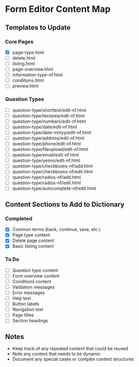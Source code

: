 # Form Editor Content Map

## Templates to Update

### Core Pages

- [x] page-type.html
- [ ] delete.html
- [ ] listing.html
- [ ] page-overview.html
- [ ] information-type-nf.html
- [ ] conditions.html
- [ ] preview.html

### Question Types

- [ ] question-type/shorttext/edit-nf.html
- [ ] question-type/textarea/edit-nf.html
- [ ] question-type/numbers/edit-nf.html
- [ ] question-type/date/edit-nf.html
- [ ] question-type/date-mmyy/edit-nf.html
- [ ] question-type/address/edit-nf.html
- [ ] question-type/phone/edit-nf.html
- [ ] question-type/fileupload/edit-nf.html
- [ ] question-type/email/edit-nf.html
- [ ] question-type/yesno/edit-nf.html
- [ ] question-type/checkboxes-nf/add.html
- [ ] question-type/checkboxes-nf/edit.html
- [ ] question-type/radios-nf/add.html
- [ ] question-type/radios-nf/edit.html
- [ ] question-type/autocomplete-nf/edit.html

## Content Sections to Add to Dictionary

### Completed

- [x] Common terms (back, continue, save, etc.)
- [x] Page type content
- [x] Delete page content
- [x] Basic listing content

### To Do

- [ ] Question type content
- [ ] Form overview content
- [ ] Conditions content
- [ ] Validation messages
- [ ] Error messages
- [ ] Help text
- [ ] Button labels
- [ ] Navigation text
- [ ] Page titles
- [ ] Section headings

## Notes

- Keep track of any repeated content that could be reused
- Note any content that needs to be dynamic
- Document any special cases or complex content structures
